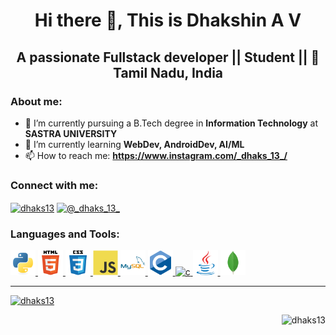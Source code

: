 <h1 align="center">Hi there 👋, This is Dhakshin A V</h1>
<h2 align="center">A passionate Fullstack developer || Student || 📍Tamil Nadu, India</h2>
<h3 align="left">About me:</h3>
  
- 🏫 I’m currently pursuing a B.Tech degree in **Information Technology** at **SASTRA UNIVERSITY**
- 🌱 I’m currently learning **WebDev, AndroidDev, AI/ML**
- 📫 How to reach me: **https://www.instagram.com/_dhaks_13_/**
</p>
<h3 align="left">Connect with me:</h3>
<p align="left">
<a href="https://www.linkedin.com/in/dhaks13/" target="_blank"><img align="center" src="https://raw.githubusercontent.com/rahuldkjain/github-profile-readme-generator/master/src/images/icons/Social/linked-in-alt.svg" alt="dhaks13" height="30" width="40" /></a>
<a href="https://www.instagram.com/_dhaks_13_/" target="_blank"><img align="center" src="https://raw.githubusercontent.com/rahuldkjain/github-profile-readme-generator/master/src/images/icons/Social/instagram.svg" alt="@_dhaks_13_" height="30" width="40" /></a>
</p>
<h3 align="left">Languages and Tools:</h3>
<p align="left">
  <a href="https://www.python.org" target="_blank" rel="noreferrer"> <img src="https://raw.githubusercontent.com/devicons/devicon/master/icons/python/python-original.svg" alt="python" width="40" height="40"/>
  <a href="https://www.w3.org/html/" target="_blank" rel="noreferrer"> <img src="https://raw.githubusercontent.com/devicons/devicon/master/icons/html5/html5-original-wordmark.svg" alt="html5" width="40" height="40"/> </a> 
    <a href="https://www.w3schools.com/css/" target="_blank" rel="noreferrer"> <img src="https://raw.githubusercontent.com/devicons/devicon/master/icons/css3/css3-original-wordmark.svg" alt="css3" width="40" height="40"/> </a> 
    <a href="https://developer.mozilla.org/en-US/docs/Web/JavaScript" target="_blank" rel="noreferrer"> <img src="https://raw.githubusercontent.com/devicons/devicon/master/icons/javascript/javascript-original.svg" alt="javascript" width="40" height="40"/> </a> 
 <a href="https://www.mysql.com/" target="_blank" rel="noreferrer"> <img src="https://raw.githubusercontent.com/devicons/devicon/master/icons/mysql/mysql-original-wordmark.svg" alt="mysql" width="40" height="40"/> </a> 
 <a href="https://www.cprogramming.com/" target="_blank" rel="noreferrer"> <img src="https://raw.githubusercontent.com/devicons/devicon/master/icons/c/c-original.svg" alt="c" width="40" height="40"/> </a>
  <a href="https://www.w3schools.com/cpp/cpp_intro.asp" target="_blank" rel="noreferrer"> <img src="https://isocpp.org/assets/images/cpp_logo.png" alt="c" width="40" height="40"/> </a>
  <a href=https://docs.oracle.com/javase/tutorial/" target="_blank" rel="noreferrer"> <img src="https://raw.githubusercontent.com/devicons/devicon/master/icons/java/java-original.svg" alt="c" width="40" height="40"/> </a>
  <a href="https://www.mongodb.com/docs/manual/tutorial/" target="_blank" rel="noreferrer"> <img src="https://raw.githubusercontent.com/devicons/devicon/master/icons/mongodb/mongodb-original.svg" alt="c" width="40" height="40"/> </a>

   <br>
<hr>
<p align="left"> <a href="https://github.com/ryo-ma/github-profile-trophy"><img src="https://github-profile-trophy.vercel.app/?username=dhaks13" alt="dhaks13" /></a> </p>

<p align="right"> <img src="https://komarev.com/ghpvc/?username=dhaks13" alt="dhaks13" /> </p>
